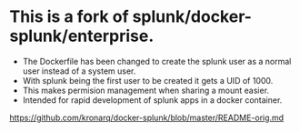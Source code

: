 # This is a fork of splunk/docker-splunk/enterprise.

* The Dockerfile has been changed to create the splunk user as a normal user instead of a system user.
* With splunk being the first user to be created it gets a UID of 1000. 
* This makes permision management when sharing a mount easier.
* Intended for rapid development of splunk apps in a docker container.


https://github.com/kronarq/docker-splunk/blob/master/README-orig.md
